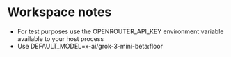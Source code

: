 # Workspace notes

- For test purposes use the OPENROUTER_API_KEY environment variable available to your host process
- Use DEFAULT_MODEL=x-ai/grok-3-mini-beta:floor

